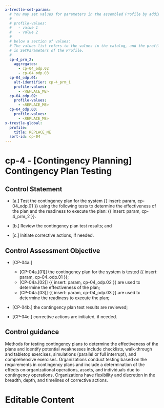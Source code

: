 ```yaml
---
x-trestle-set-params:
  # You may set values for parameters in the assembled Profile by adding
  #
  # profile-values:
  #   - value 1
  #   - value 2
  #
  # below a section of values:
  # The values list refers to the values in the catalog, and the profile-values represent values
  # in SetParameters of the Profile.
  #
  cp-4_prm_2:
    aggregates:
      - cp-04_odp.02
      - cp-04_odp.03
  cp-04_odp.01:
    alt-identifier: cp-4_prm_1
    profile-values:
      - <REPLACE_ME>
  cp-04_odp.02:
    profile-values:
      - <REPLACE_ME>
  cp-04_odp.03:
    profile-values:
      - <REPLACE_ME>
x-trestle-global:
  profile:
    title: REPLACE_ME
  sort-id: cp-04
---
```


# cp-4 - \[Contingency Planning\] Contingency Plan Testing

## Control Statement

- \[a.\] Test the contingency plan for the system {{ insert: param, cp-04_odp.01 }} using the following tests to determine the effectiveness of the plan and the readiness to execute the plan: {{ insert: param, cp-4_prm_2 }}.

- \[b.\] Review the contingency plan test results; and

- \[c.\] Initiate corrective actions, if needed.

## Control Assessment Objective

- \[CP-04a.\]

  - \[CP-04a.[01]\] the contingency plan for the system is tested {{ insert: param, cp-04_odp.01 }};
  - \[CP-04a.[02]\] {{ insert: param, cp-04_odp.02 }} are used to determine the effectiveness of the plan;
  - \[CP-04a.[03]\] {{ insert: param, cp-04_odp.03 }} are used to determine the readiness to execute the plan;

- \[CP-04b.\] the contingency plan test results are reviewed;

- \[CP-04c.\] corrective actions are initiated, if needed.

## Control guidance

Methods for testing contingency plans to determine the effectiveness of the plans and identify potential weaknesses include checklists, walk-through and tabletop exercises, simulations (parallel or full interrupt), and comprehensive exercises. Organizations conduct testing based on the requirements in contingency plans and include a determination of the effects on organizational operations, assets, and individuals due to contingency operations. Organizations have flexibility and discretion in the breadth, depth, and timelines of corrective actions.

# Editable Content

<!-- Make additions and edits below -->
<!-- The above represents the contents of the control as received by the profile, prior to additions. -->
<!-- If the profile makes additions to the control, they will appear below. -->
<!-- The above markdown may not be edited but you may edit the content below, and/or introduce new additions to be made by the profile. -->
<!-- If there is a yaml header at the top, parameter values may be edited. Use --set-parameters to incorporate the changes during assembly. -->
<!-- The content here will then replace what is in the profile for this control, after running profile-assemble. -->
<!-- The current profile has no added parts for this control, but you may add new ones here. -->
<!-- Each addition must have a heading either of the form ## Control my_addition_name -->
<!-- or ## Part a. (where the a. refers to one of the control statement labels.) -->
<!-- "## Control" parts are new parts added after the statement part. -->
<!-- "## Part" parts are new parts added into the top-level statement part with that label. -->
<!-- Subparts may be added with nested hash levels of the form ### My Subpart Name -->
<!-- underneath the parent ## Control or ## Part being added -->
<!-- See https://ibm.github.io/compliance-trestle/tutorials/ssp_profile_catalog_authoring/ssp_profile_catalog_authoring for guidance. -->
